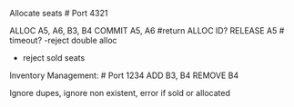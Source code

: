Allocate seats # Port 4321

ALLOC A5, A6, B3, B4
COMMIT A5, A6 #return ALLOC ID?
RELEASE A5 # timeout?
-reject double alloc
- reject sold seats

Inventory Management: # Port 1234
ADD B3, B4
REMOVE B4 

Ignore dupes, ignore non existent, error if sold or allocated
